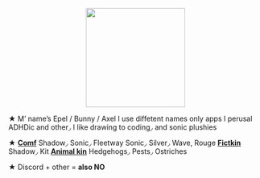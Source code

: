 <p align="center">
<img src="https://media.discordapp.net/attachments/1196764336656502797/1232949457168105543/Untitled84_20240425140045.png?ex=662b5129&is=6629ffa9&hm=527b14c0749a2400700fade083fd5d2f3bd38e284faba573d9482384ec4adf8a&"<width="197" height="197">
</p>

<p align="cenrer">
★ M’ name’s Epel / Bunny / Axel I use diffetent names only apps I perusal ADHDic and other◞ I like drawing to coding◞ and sonic plushies

★ [**Comf**](!) Shadow◞ Sonic◞ Fleetway Sonic◞ Silver◞ Wave, Rouge [**Fictkin**](!) Shadow◞  Kit [**Animal kin**](!) Hedgehogs◞ Pests◞ Ostriches

★ Discord + other = **also NO**
